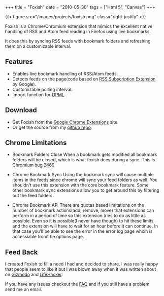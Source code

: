 +++
title = "Foxish"
date = "2010-05-30"
tags = ["Html 5", "Canvas"]
+++

{{< figure src="/images/projects/foxish.png" class="right-justify" >}}

Foxish is a Chrome/Chromium extension that mimics the excellent native handling of RSS and Atom feed reading in Firefox using live bookmarks.

It does this by syncing RSS feeds with bookmark folders and refreshing them on a customizable interval.

## Features

* Enables live bookmark handling of RSS/Atom feeds.
* Detects feeds on the page(code based on [RSS Subscription Extension](https\://chrome.google.com/extensions/detail/nlbjncdgjeocebhnmkbbbdekmmmcbfjd) by Google).
* Customizable polling interval.
* Import function for [OPML](http\://en.wikipedia.org/wiki/OPML).

## Download
* Get Foxish from the [Google Chrome Extensions](https\://chrome.google.com/extensions/detail/jpgagcapnkccceppgljfpoadahaopjdb) site.
* Or get the source from my [github repo](https\://github.com/davidhampgonsalves/foxish).

## Chrome Limitations
- Bookmark Folders Close When a bookmark gets modified all bookmark folders will be closed, which is what foxish does during a sync. This is Chromium bug [2469](http\://code.google.com/p/chromium/issues/detail?id=2469).

- Chrome Bookmark Sync Using the bookmark sync will cause multiple items in the feeds since chrome will sync your feed folders as well. You shouldn't use this extension with the core bookmark feature. Some other bookmark sync extensions allow you to get around this by filtering out the feed folders.

- Chrome Bookmark API There are quotas based limitations on the number of bookmark actions(add, remove, move) that extensions can perform in a period of time so this extension tries to do as little as possible. Even so it is possible(I never have though) to hit these limits and the extension will have to wait for an hour before it can continue. In that case you'll be able to see the error in the error log page whcih is accessiable fromt he options page.

## Feed Back
I created Foxish to fill a need I had and decided to share. I was really happy that people seem to like it but I was blown away when it was written about on [Gizmodo](http\://gizmodo.com/5609633/10-add+ons-you-have-to-know-about-for-google-chrome) and [LifeHacker](http\://lifehacker.com/5603602/foxish-live-rss-adds-live-bookmarks-to-google-chrome).

If you have any issues checkout the [FAQ](/blog/2010/05/Foxish-faq/) and if you still have a problem send me an email.
